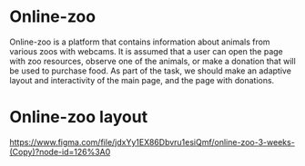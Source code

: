 # Online-zoo
Online-zoo is a platform that contains information about animals from various zoos with webcams. It is assumed that a user can open the page with zoo resources, observe one of the animals, or make a donation that will be used to purchase food. As part of the task, we should make an adaptive layout and interactivity of the main page, and the page with donations.

# Online-zoo layout
https://www.figma.com/file/jdxYy1EX86Dbvru1esiQmf/online-zoo-3-weeks-(Copy)?node-id=126%3A0
